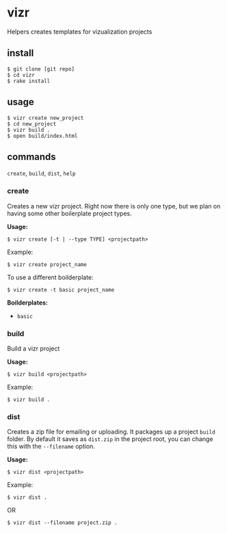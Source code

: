 # vizr

Helpers creates templates for vizualization projects

## install

    $ git clone [git repo]
    $ cd vizr
    $ rake install

## usage

    $ vizr create new_project
    $ cd new_project
    $ vizr build .
    $ open build/index.html

## commands

`create`, `build`, `dist`, `help`

### create

Creates a new vizr project. Right now there is only one type, but we plan on having some other boilerplate project types.

**Usage:**

    $ vizr create [-t | --type TYPE] <projectpath>

Example:

    $ vizr create project_name

To use a different boilderplate:

    $ vizr create -t basic project_name

**Boilderplates:**

* `basic`

### build

Build a vizr project

**Usage:**

    $ vizr build <projectpath>

Example:

    $ vizr build .

### dist

Creates a zip file for emailing or uploading. It packages up a project `build` folder. By default it saves as `dist.zip` in the project root, you can change this with the `--filename` option.

**Usage:**

    $ vizr dist <projectpath>

Example:

    $ vizr dist .

OR

    $ vizr dist --filename project.zip .
